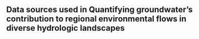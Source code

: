 ## Data sources used in **Quantifying groundwater’s contribution to regional environmental flows in diverse hydrologic landscapes**

